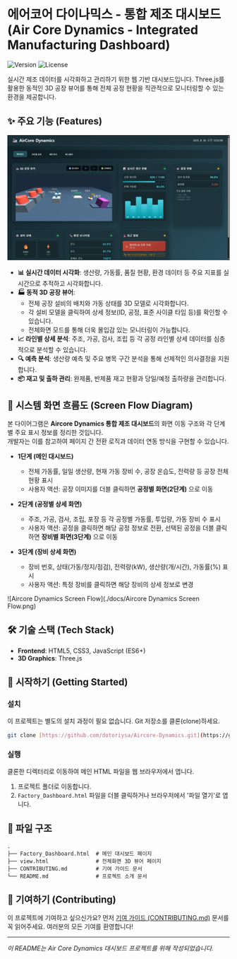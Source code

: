 
# 에어코어 다이나믹스 - 통합 제조 대시보드 (Air Core Dynamics - Integrated Manufacturing Dashboard)

![Version](https://img.shields.io/badge/version-1.0.0-blue)
![License](https://img.shields.io/badge/license-MIT-green)

실시간 제조 데이터를 시각화하고 관리하기 위한 웹 기반 대시보드입니다. Three.js를 활용한 동적인 3D 공장 뷰어를 통해 전체 공정 현황을 직관적으로 모니터링할 수 있는 환경을 제공합니다.

## ✨ 주요 기능 (Features)

![대시보드 스크린샷](./docs/screenshot.png)

- **📊 실시간 데이터 시각화**: 생산량, 가동률, 품질 현황, 환경 데이터 등 주요 지표를 실시간으로 추적하고 시각화합니다.
- **🏭 동적 3D 공장 뷰어**:
    - 전체 공장 설비의 배치와 가동 상태를 3D 모델로 시각화합니다.
    - 각 설비 모델을 클릭하여 상세 정보(ID, 공정, 표준 사이클 타임 등)를 확인할 수 있습니다.
    - 전체화면 모드를 통해 더욱 몰입감 있는 모니터링이 가능합니다.
- **📈 라인별 상세 분석**: 주조, 가공, 검사, 조립 등 각 공정 라인별 상세 데이터를 심층적으로 분석할 수 있습니다.
- **🔍 예측 분석**: 생산량 예측 및 주요 병목 구간 분석을 통해 선제적인 의사결정을 지원합니다.
- **📦 재고 및 출하 관리**: 완제품, 반제품 재고 현황과 당일/예정 출하량을 관리합니다.

## 📐 시스템 화면 흐름도 (Screen Flow Diagram)

본 다이어그램은 **Aircore Dynamics 통합 제조 대시보드**의 화면 이동 구조와 각 단계별 주요 표시 정보를 정리한 것입니다.  
개발자는 이를 참고하여 페이지 간 전환 로직과 데이터 연동 방식을 구현할 수 있습니다.

- **1단계 (메인 대시보드)**  
  - 전체 가동률, 일일 생산량, 현재 가동 장비 수, 공장 온습도, 전력량 등 공장 전체 현황 표시  
  - 사용자 액션: 공장 이미지를 더블 클릭하면 **공정별 화면(2단계)** 으로 이동  

- **2단계 (공정별 상세 화면)**  
  - 주조, 가공, 검사, 조립, 포장 등 각 공정별 가동률, 투입량, 가동 장비 수 표시  
  - 사용자 액션: 공정을 클릭하면 해당 공정 정보로 전환, 선택된 공정을 더블 클릭하면 **장비별 화면(3단계)** 으로 이동  

- **3단계 (장비 상세 화면)**  
  - 장비 번호, 상태(가동/정지/점검), 전력량(kW), 생산량(개/시간), 가동률(%) 표시  
  - 사용자 액션: 특정 장비를 클릭하면 해당 장비의 상세 정보로 변경  

![Aircore Dynamics Screen Flow](./docs/Aircore Dynamics Screen Flow.png)


## 🛠️ 기술 스택 (Tech Stack)

- **Frontend**: HTML5, CSS3, JavaScript (ES6+)
- **3D Graphics**: Three.js

## 🚀 시작하기 (Getting Started)

### 설치

이 프로젝트는 별도의 설치 과정이 필요 없습니다. Git 저장소를 클론(clone)하세요.

```bash
git clone [https://github.com/dotoriysa/Aircore-Dynamics.git](https://github.com/your-username/your-repository.git)
````

### 실행

클론한 디렉터리로 이동하여 메인 HTML 파일을 웹 브라우저에서 엽니다.

1.  프로젝트 폴더로 이동합니다.
2.  `Factory_Dashboard.html` 파일을 더블 클릭하거나 브라우저에서 '파일 열기'로 엽니다.

## 📂 파일 구조

```
.
├── Factory_Dashboard.html  # 메인 대시보드 페이지
├── view.html               # 전체화면 3D 뷰어 페이지
├── CONTRIBUTING.md         # 기여 가이드 문서
└── README.md               # 프로젝트 소개 문서
```

## 🤝 기여하기 (Contributing)

이 프로젝트에 기여하고 싶으신가요? 먼저 [기여 가이드 (CONTRIBUTING.md)](https://github.com/dotoriysa/Aircore-Dynamics/blob/main/CONTRIBUTING.md) 문서를 꼭 읽어주세요. 여러분의 모든 기여를 환영합니다\!


-----

*이 README는 Air Core Dynamics 대시보드 프로젝트를 위해 작성되었습니다.*
